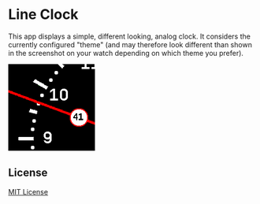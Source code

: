 # Line Clock

This app displays a simple, different looking, analog clock. It considers the
currently configured "theme" (and may therefore look different than shown in
the screenshot on your watch depending on which theme you prefer).

![](app-screenshot.png)

## License

[MIT License](LICENSE)
